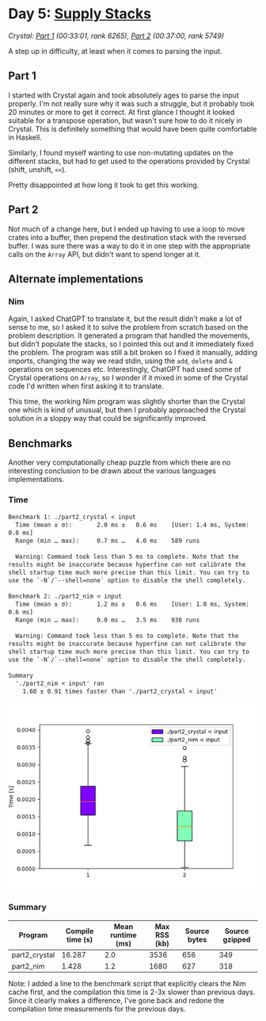 # Day 5: [Supply Stacks](https://adventofcode.com/2022/day/5)
*Crystal: [Part 1](https://github.com/DestyNova/advent_of_code_2022/blob/main/5/part1.nim) (00:33:01, rank 6265), [Part 2](https://github.com/DestyNova/advent_of_code_2022/blob/main/5/part2.nim) (00:37:00, rank 5749)*

A step up in difficulty, at least when it comes to parsing the input.

## Part 1

I started with Crystal again and took absolutely ages to parse the input properly. I'm not really sure why it was such a struggle, but it probably took 20 minutes or more to get it correct.
At first glance I thought it looked suitable for a transpose operation, but wasn't sure how to do it nicely in Crystal. This is definitely something that would have been quite comfortable in Haskell.

Similarly, I found myself wanting to use non-mutating updates on the different stacks, but had to get used to the operations provided by Crystal (shift, unshift, `<<`).

Pretty disappointed at how long it took to get this working.

## Part 2

Not much of a change here, but I ended up having to use a loop to move crates into a buffer, then prepend the destination stack with the reversed buffer. I was sure there was a way to do it in one step with the appropriate calls on the `Array` API, but didn't want to spend longer at it.

## Alternate implementations

### Nim

Again, I asked ChatGPT to translate it, but the result didn't make a lot of sense to me, so I asked it to solve the problem from scratch based on the problem description. It generated a program that handled the movements, but didn't populate the stacks, so I pointed this out and it immediately fixed the problem. The program was still a bit broken so I fixed it manually, adding imports, changing the way we read stdin, using the `add`, `delete` and `&` operations on sequences etc. Interestingly, ChatGPT had used some of Crystal operations on `Array`, so I wonder if it mixed in some of the Crystal code I'd written when first asking it to translate.

This time, the working Nim program was slightly shorter than the Crystal one which is kind of unusual, but then I probably approached the Crystal solution in a sloppy way that could be significantly improved.


## Benchmarks

Another very computationally cheap puzzle from which there are no interesting conclusion to be drawn about the various languages implementations.

### Time

```
Benchmark 1: ./part2_crystal < input
  Time (mean ± σ):       2.0 ms ±   0.6 ms    [User: 1.4 ms, System: 0.8 ms]
  Range (min … max):     0.7 ms …   4.0 ms    589 runs

  Warning: Command took less than 5 ms to complete. Note that the results might be inaccurate because hyperfine can not calibrate the shell startup time much more precise than this limit. You can try to use the `-N`/`--shell=none` option to disable the shell completely.

Benchmark 2: ./part2_nim < input
  Time (mean ± σ):       1.2 ms ±   0.6 ms    [User: 1.0 ms, System: 0.6 ms]
  Range (min … max):     0.0 ms …   3.5 ms    938 runs

  Warning: Command took less than 5 ms to complete. Note that the results might be inaccurate because hyperfine can not calibrate the shell startup time much more precise than this limit. You can try to use the `-N`/`--shell=none` option to disable the shell completely.

Summary
  './part2_nim < input' ran
    1.60 ± 0.91 times faster than './part2_crystal < input'
```

![Boxplot of runtime benchmark results](runtime.png)

### Summary

Program | Compile time (s) | Mean runtime (ms) | Max RSS (kb) | Source bytes | Source gzipped
--- | --- | --- | --- | --- | ---
part2_crystal | 16.287 | 2.0 | 3536 | 656 | 349
part2_nim | 1.428 | 1.2 | 1680 | 627 | 318

Note: I added a line to the benchmark script that explicitly clears the Nim cache first, and the compilation this time is 2-3x slower than previous days. Since it clearly makes a difference, I've gone back and redone the compilation time measurements for the previous days.
